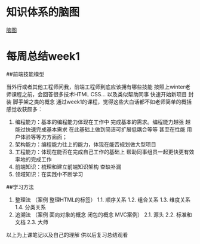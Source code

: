 # 知识体系的脑图

[脑图](https://www.processon.com/view/link/5e971e9a7d9c0842ab3d2eba)

# 每周总结week1

##前端技能模型

当外行或者其他工程师问我，前端工程师到底应该拥有哪些技能
按照上winter老师课程之前，会回答很多技术HTML CSS...
以及类似帮助同事 快速开始新项目 封装 脚手架之类的概念
通过week1的课程，觉得这些大白话都不如老师简单的概括
感觉收获颇多：
1. 编程能力：基本的编程能力体现在工作中 完成基本的需求。编程能力越强 越能过快速完成基本需求 在此基础上做到简洁可扩展低耦合等等 甚至在性能 用户体验等等方方面面；
2. 架构能力：编程能力往上的能力，体现在能否规划做大型项目 
3. 工程能力：体现在能否在完成自己工作的基础上 帮助同事组员一起更快更有效率地的完成工作
4. 前端知识：梳理和建立前端知识架构 查缺补漏 
5. 领域知识：在实践中不断学习

##学习方法

1. 整理法 （案例 整理HTML的标签）
    1.1. 顺序关系
    1.2. 组合关系
    1.3. 维度关系
    1.4. 分类关系
2. 追溯法 （案例 面向对象的概念 闭包的概念 MVC案例）
    2.1. 源头
    2.2. 标准和文档
    2.3. 大师

以上为上课笔记以及自己的理解 供以后复习总结观看
